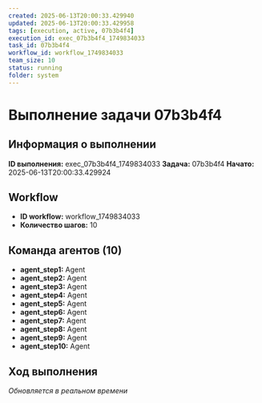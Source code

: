 ```yaml
---
created: 2025-06-13T20:00:33.429940
updated: 2025-06-13T20:00:33.429958
tags: [execution, active, 07b3b4f4]
execution_id: exec_07b3b4f4_1749834033
task_id: 07b3b4f4
workflow_id: workflow_1749834033
team_size: 10
status: running
folder: system
---
```


# Выполнение задачи 07b3b4f4

## Информация о выполнении

**ID выполнения:** exec_07b3b4f4_1749834033
**Задача:** 07b3b4f4
**Начато:** 2025-06-13T20:00:33.429924

## Workflow
- **ID workflow:** workflow_1749834033
- **Количество шагов:** 10

## Команда агентов (10)
- **agent_step1:** Agent
- **agent_step2:** Agent
- **agent_step3:** Agent
- **agent_step4:** Agent
- **agent_step5:** Agent
- **agent_step6:** Agent
- **agent_step7:** Agent
- **agent_step8:** Agent
- **agent_step9:** Agent
- **agent_step10:** Agent

## Ход выполнения
*Обновляется в реальном времени*

